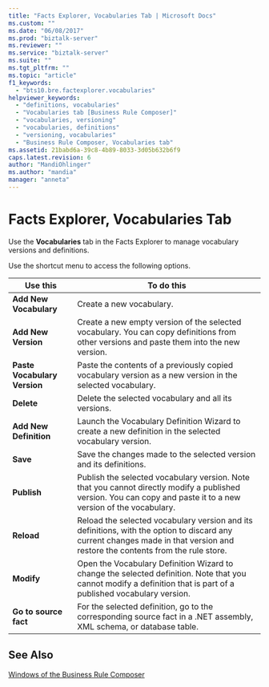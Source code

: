 ```yaml
---
title: "Facts Explorer, Vocabularies Tab | Microsoft Docs"
ms.custom: ""
ms.date: "06/08/2017"
ms.prod: "biztalk-server"
ms.reviewer: ""
ms.service: "biztalk-server"
ms.suite: ""
ms.tgt_pltfrm: ""
ms.topic: "article"
f1_keywords: 
  - "bts10.bre.factexplorer.vocabularies"
helpviewer_keywords: 
  - "definitions, vocabularies"
  - "Vocabularies tab [Business Rule Composer]"
  - "vocabularies, versioning"
  - "vocabularies, definitions"
  - "versioning, vocabularies"
  - "Business Rule Composer, Vocabularies tab"
ms.assetid: 21babd6a-39c8-4b89-8033-3d05b632b6f9
caps.latest.revision: 6
author: "MandiOhlinger"
ms.author: "mandia"
manager: "anneta"
---
```

# Facts Explorer, Vocabularies Tab
Use the **Vocabularies** tab in the Facts Explorer to manage vocabulary versions and definitions.  
  
 Use the shortcut menu to access the following options.  
  
|Use this|To do this|  
|--------------|----------------|  
|**Add New Vocabulary**|Create a new vocabulary.|  
|**Add New Version**|Create a new empty version of the selected vocabulary. You can copy definitions from other versions and paste them into the new version.|  
|**Paste Vocabulary Version**|Paste the contents of a previously copied vocabulary version as a new version in the selected vocabulary.|  
|**Delete**|Delete the selected vocabulary and all its versions.|  
|**Add New Definition**|Launch the Vocabulary Definition Wizard to create a new definition in the selected vocabulary version.|  
|**Save**|Save the changes made to the selected version and its definitions.|  
|**Publish**|Publish the selected vocabulary version. Note that you cannot directly modify a published version. You can copy and paste it to a new version of the vocabulary.|  
|**Reload**|Reload the selected vocabulary version and its definitions, with the option to discard any current changes made in that version and restore the contents from the rule store.|  
|**Modify**|Open the Vocabulary Definition Wizard to change the selected definition. Note that you cannot modify a definition that is part of a published vocabulary version.|  
|**Go to source fact**|For the selected definition, go to the corresponding source fact in a .NET assembly, XML schema, or database table.|  
  
## See Also  
 [Windows of the Business Rule Composer](../core/windows-of-the-business-rule-composer.md)